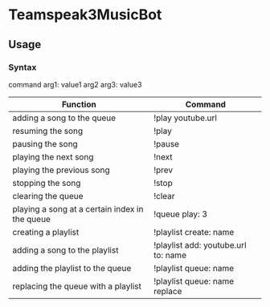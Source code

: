 # Teamspeak3MusicBot

## Usage
### Syntax
command arg1: value1 arg2 arg3: value3


| Function                                         | Command |              
| ---                                              | --- | 
| adding a song to the queue                       | !play youtube.url |
| resuming the song                                | !play |
| pausing the song                                 | !pause |
| playing the next song                            | !next |
| playing the previous song                        | !prev |
| stopping the song                                | !stop |
| clearing the queue                               | !clear |
| playing a song at a certain index in the queue   | !queue play: 3 |
| creating a playlist                              | !playlist create: name |
| adding a song to the playlist                    | !playlist add: youtube.url to: name |
| adding the playlist to the queue                 | !playlist queue: name |
| replacing the queue with a playlist              | !playlist queue: name replace |
